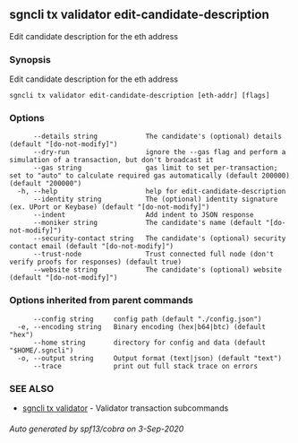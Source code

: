 ## sgncli tx validator edit-candidate-description

Edit candidate description for the eth address

### Synopsis

Edit candidate description for the eth address

```
sgncli tx validator edit-candidate-description [eth-addr] [flags]
```

### Options

```
      --details string            The candidate's (optional) details (default "[do-not-modify]")
      --dry-run                   ignore the --gas flag and perform a simulation of a transaction, but don't broadcast it
      --gas string                gas limit to set per-transaction; set to "auto" to calculate required gas automatically (default 200000) (default "200000")
  -h, --help                      help for edit-candidate-description
      --identity string           The (optional) identity signature (ex. UPort or Keybase) (default "[do-not-modify]")
      --indent                    Add indent to JSON response
      --moniker string            The candidate's name (default "[do-not-modify]")
      --security-contact string   The candidate's (optional) security contact email (default "[do-not-modify]")
      --trust-node                Trust connected full node (don't verify proofs for responses) (default true)
      --website string            The candidate's (optional) website (default "[do-not-modify]")
```

### Options inherited from parent commands

```
      --config string     config path (default "./config.json")
  -e, --encoding string   Binary encoding (hex|b64|btc) (default "hex")
      --home string       directory for config and data (default "$HOME/.sgncli")
  -o, --output string     Output format (text|json) (default "text")
      --trace             print out full stack trace on errors
```

### SEE ALSO

* [sgncli tx validator](sgncli_tx_validator.md)	 - Validator transaction subcommands

###### Auto generated by spf13/cobra on 3-Sep-2020
